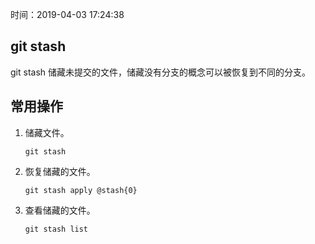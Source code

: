时间：2019-04-03 17:24:38 

## git stash 

git stash 储藏未提交的文件，储藏没有分支的概念可以被恢复到不同的分支。

## 常用操作 

1. 储藏文件。

    ```
    git stash
    ```

2. 恢复储藏的文件。

    ```
    git stash apply @stash{0}
    ```

3. 查看储藏的文件。

    ```
    git stash list
    ```
